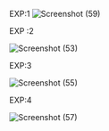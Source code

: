 EXP:1
![Screenshot (59)](https://user-images.githubusercontent.com/112294762/236115436-854f2321-ee65-4189-8fd1-af1d92c3e639.png)

EXP :2

![Screenshot (53)](https://user-images.githubusercontent.com/112294762/236112719-89820ace-767a-49ed-87cf-304eccf58123.png)

EXP:3

![Screenshot (55)](https://user-images.githubusercontent.com/112294762/236113371-9550ab05-2d24-42fb-9dcf-9b453b81c28c.png)

EXP:4

![Screenshot (57)](https://user-images.githubusercontent.com/112294762/236114002-e7a7648a-d581-4816-82e7-8a765fe72578.png)

